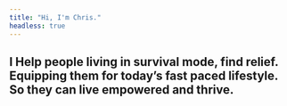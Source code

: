 ```yaml
---
title: "Hi, I'm Chris."
headless: true
---
```


## I Help people living in survival mode, find relief. Equipping them for today’s fast paced lifestyle. So they can live empowered and thrive.
